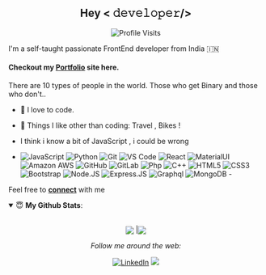 <div align="center">
<h2> Hey  < 𝚍𝚎𝚟𝚎𝚕𝚘𝚙𝚎𝚛/> </h2>
</div>

<div align="center">
 
![Profile Visits](https://visitor-badge.laobi.icu/badge?page_id=hishamtk.hishamtk)

</div>

I'm a self-taught passionate FrontEnd developer from India 🇮🇳
#### Checkout my [Portfolio](https://hisham.vercel.app/) site here.



<div style="text-align: left">There are 10 types of people in the world. Those who get Binary and those who don't.. </div>

<div>
 
- 🏢 I love to code. 
- 🚀 Things I like other than coding: Travel , Bikes !
- I think i know a bit of JavaScript , i could be wrong

- ![JavaScript](https://img.shields.io/badge/-JavaScript-black?style=plastic&logo=javascript) ![Python](https://img.shields.io/badge/-Python-8fcfd1?style=plastic&logo=Python) ![Git](https://img.shields.io/badge/-Git-black?style=plastic&logo=git) ![VS Code](https://img.shields.io/badge/-VS%20Code-007ACC?style=plastic&logo=visual-studio-code) ![React](https://img.shields.io/badge/-React-3b2e5a?style=plastic&logo=react) ![MaterialUI](https://img.shields.io/badge/-MatrialUI-0081CB?style=plastic&logo=material-UI)![Amazon AWS](https://img.shields.io/badge/Amazon%20AWS-232F3E?style=plastic&logo=amazon-aws) ![GitHub](https://img.shields.io/badge/-GitHub-181717?style=plastic&logo=github) ![GitLab](https://img.shields.io/badge/-GitLab-FCA121?style=plastic&logo=gitlab) ![Php](https://img.shields.io/badge/-php-394989?style=plastic&logo=php)  ![C++](https://img.shields.io/badge/-C++-00599C?style=plastic&logo=c) ![HTML5](https://img.shields.io/badge/-HTML5-E34F26?style=plastic&logo=html5&logoColor=white) ![CSS3](https://img.shields.io/badge/-CSS3-1572B6?style=plastic&logo=css3) ![Bootstrap](https://img.shields.io/badge/-Bootstrap-563D7C?style=plastic&logo=bootstrap) ![Node.JS](https://img.shields.io/badge/-Node.JS-black?style=plastic&logo=Node.js) ![Express.JS](https://img.shields.io/badge/-Express.JS-c7b198?style=plastic&logo=Express.JS) ![Graphql](https://img.shields.io/badge/-Graphql-E10098?style=plastic&logo=Graphql) ![MongoDB](https://img.shields.io/badge/-MongoDB-black?style=plastic&logo=mongodb) -

Feel free to <a href="mailto:tkhisham007@gmail.com"><b>connect</b></a> with me

</div>

<div >

<details open>
 <summary> 😇 <b>My Github Stats</b>: </summary>
<br>
<p align = "center">
  <img align = "center" src = "https://github-readme-stats.vercel.app/api?username=hishamtk&show_icons=true&include_all_commits=true&count_private=true&theme=tokyonight&line_height=27">   |<a href="https://github.com/hishamtk/github-readme-stats"><img align = "center" src="https://github-readme-stats.vercel.app/api/top-langs/?username=hishamtk&layout=compact&theme=tokyonight&hide_border=true" /></a> 

</p>
</details>

<div align="center">

<i>Follow me around the web:</i><br>

<a href="https://www.linkedin.com/in/hisham-tk-48a918a1/" target="_blank"><img src="https://img.shields.io/badge/LinkedIn-%230077B5.svg?&style=flat-square&logo=linkedin&logoColor=white" alt="LinkedIn"></a>
 <a href="https://twitter.com/intent/follow?screen_name=tkhisham7&tw_p=followbutton"><img src="https://img.shields.io/twitter/follow/tkhisham7?label=%40tkhisham7&style=social"></a>

</div>